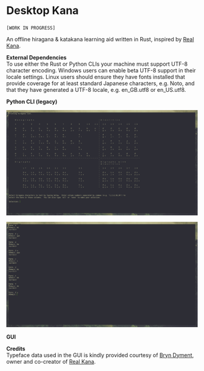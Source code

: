 # Desktop Kana
`[WORK IN PROGRESS]`

An offline hiragana &amp; katakana learning aid written in Rust, inspired by [Real Kana](https://realkana.com/).

**External Dependencies**  
To use either the Rust or Python CLIs your machine must support UTF-8 character encoding.  Windows users can enable beta UTF-8 support in their locale settings.  Linux users should ensure they have fonts installed that provide coverage for at least standard Japanese characters, e.g. Noto, and that they have generated a UTF-8 locale, e.g. en_GB.utf8 or en_US.utf8.  
  
**Python CLI (legacy)**  

![CLI Startup](/screenshots/CLI_startup.png)  

![CLI Prompts](/screenshots/CLI_prompts.png)  
  
**GUI**  
  
  
**Credits**  
Typeface data used in the GUI is kindly provided courtesy of [Bryn Dyment](https://hoologic.io/bryn/), owner and co-creator of [Real Kana](https://realkana.com/).
